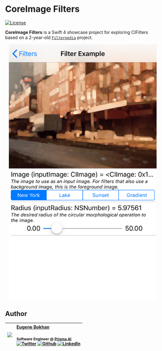 # CoreImage Filters

[![License](https://img.shields.io/badge/License-BSD%203--Clause-blue.svg)](https://opensource.org/licenses/BSD-3-Clause)

**CoreImage Filters** is a Swift 4 showcase project for exploring CIFilters based on a 2-year-old [`Filterpedia`](https://github.com/FlexMonkey/Filterpedia) project.

<p align="center">
    <img src="Media/CoreImageFilters.png", width="480">
</p>

## Author
| [<img src="https://avatars1.githubusercontent.com/u/8983647?s=460&amp;v=4" width="120px;"/>](https://github.com/eugenebokhan)   | [Eugene Bokhan](https://github.com/eugenebokhan)<br/><br/><sub>Software Engineer @ [Prisma AI](https://prismalabs.ai)</sub><br/> [![Twitter][1.1]][1] [![Github][2.1]][2] [![LinkedIn][3.1]][3]|
| - | :- |

[1.1]: http://i.imgur.com/wWzX9uB.png (twitter icon without padding)
[2.1]: http://i.imgur.com/9I6NRUm.png (github icon without padding)
[3.1]: https://www.kingsfund.org.uk/themes/custom/kingsfund/dist/img/svg/sprite-icon-linkedin.svg (linkedin icon)

[1]: https://twitter.com/eugenebokhan
[2]: https://github.com/eugenebokhan
[3]: https://www.linkedin.com/in/eugenebokhan/
